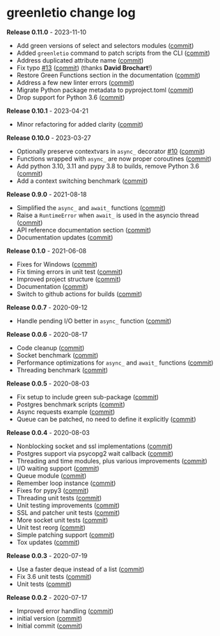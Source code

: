 # greenletio change log

**Release 0.11.0** - 2023-11-10

- Add green versions of select and selectors modules ([commit](https://github.com/miguelgrinberg/greenletio/commit/1269447cc2e997a73dadb1977784b06c7fe914e4))
- Added `greenletio` command to patch scripts from the CLI ([commit](https://github.com/miguelgrinberg/greenletio/commit/4e9e14eac237c4f720a1d16e7e14744d124d3209))
- Address duplicated attribute name ([commit](https://github.com/miguelgrinberg/greenletio/commit/9f24d329b6dc62d9cb414ac6fd727d5453b81b20))
- Fix typo [#13](https://github.com/miguelgrinberg/greenletio/issues/13) ([commit](https://github.com/miguelgrinberg/greenletio/commit/db38bd2c5315cd0b9d515665f19256424fe655ee)) (thanks **David Brochart**!)
- Restore Green Functions section in the documentation ([commit](https://github.com/miguelgrinberg/greenletio/commit/b739cb1284bf3125f13e765d7c773cc776f60e40))
- Address a few new linter errors ([commit](https://github.com/miguelgrinberg/greenletio/commit/e034bffaf4659539f54f9a0e985e27a76dca4706))
- Migrate Python package metadata to pyproject.toml ([commit](https://github.com/miguelgrinberg/greenletio/commit/aa9b82da69408d8e6d8df5f43a02aa98797050a3))
- Drop support for Python 3.6 ([commit](https://github.com/miguelgrinberg/greenletio/commit/1beef9814018770489dad22fb85c2149f31fc9e5))

**Release 0.10.1** - 2023-04-21

- Minor refactoring for added clarity ([commit](https://github.com/miguelgrinberg/greenletio/commit/8b7413866dfcb682e304814aa605ff5c7399ec64))

**Release 0.10.0** - 2023-03-27

- Optionally preserve contextvars in `async_` decorator [#10](https://github.com/miguelgrinberg/greenletio/issues/10) ([commit](https://github.com/miguelgrinberg/greenletio/commit/620cb485e8485408cf97c7e7cbc8adcb58e34796))
- Functions wrapped with `async_` are now proper coroutines ([commit](https://github.com/miguelgrinberg/greenletio/commit/be7a59a74986ec098302f4762adbe4dbfd2396fc))
- Add python 3.10, 3.11 and pypy 3.8 to builds, remove Python 3.6 ([commit](https://github.com/miguelgrinberg/greenletio/commit/5fad25fb342805340aef9264e0228c914310d244))
- Add a context switching benchmark ([commit](https://github.com/miguelgrinberg/greenletio/commit/66d57e5c89cc6e01951ae8b4c7de6a1e3dde6657))

**Release 0.9.0** - 2021-08-18

- Simplified the `async_` and `await_` functions ([commit](https://github.com/miguelgrinberg/greenletio/commit/0469db503fdc6fe16685830d9ba25d849e8967af))
- Raise a `RuntimeError` when `await_` is used in the asyncio thread ([commit](https://github.com/miguelgrinberg/greenletio/commit/e7c675fbf35d0709d0e9093f1e820f3781394921))
- API reference documentation section ([commit](https://github.com/miguelgrinberg/greenletio/commit/8cd00033da0b52a858d3fe4cf3d5ece3463b6c52))
- Documentation updates ([commit](https://github.com/miguelgrinberg/greenletio/commit/e547fccb018b272f32d308bd4b865cf93d4f09d4))

**Release 0.1.0** - 2021-06-08

- Fixes for Windows ([commit](https://github.com/miguelgrinberg/greenletio/commit/aad9e42f597d9a0c4c05d0267bafeef10c84601a))
- Fix timing errors in unit test ([commit](https://github.com/miguelgrinberg/greenletio/commit/70f669541f5139136723ff98b2d77d8fd9d60648))
- Improved project structure ([commit](https://github.com/miguelgrinberg/greenletio/commit/85877cb37137e83af5ff0bfa8e57f094477766de))
- Documentation ([commit](https://github.com/miguelgrinberg/greenletio/commit/9818c6036689811badfc5d6149f5398306b20565))
- Switch to github actions for builds ([commit](https://github.com/miguelgrinberg/greenletio/commit/d94af9856c7ae1d8fa539e01337e61c8fa690434))

**Release 0.0.7** - 2020-09-12

- Handle pending I/O better in `async_` function ([commit](https://github.com/miguelgrinberg/greenletio/commit/2c1ab23a3a969db6258d52ca52258ad5e4ef45b6))

**Release 0.0.6** - 2020-08-17

- Code cleanup ([commit](https://github.com/miguelgrinberg/greenletio/commit/d46f45ce1aca78aa7bb95590dd9de2f283c9f827))
- Socket benchmark ([commit](https://github.com/miguelgrinberg/greenletio/commit/6a05d076bb69192a3454a41f608240e72f2e3865))
- Performance optimizations for `async_` and `await_` functions ([commit](https://github.com/miguelgrinberg/greenletio/commit/68890209bbf5b8559915acb1ea2441bc8950a256))
- Threading benchmark ([commit](https://github.com/miguelgrinberg/greenletio/commit/cfde239fbea29ea33fde9a78bd9d8954095ab407))

**Release 0.0.5** - 2020-08-03

- Fix setup to include green sub-package ([commit](https://github.com/miguelgrinberg/greenletio/commit/5625f33d557c3fc99f3402261d335de701133435))
- Postgres benchmark scripts ([commit](https://github.com/miguelgrinberg/greenletio/commit/a165464ea4cc6528a3fa04b477cb57ff29a1c5bc))
- Async requests example ([commit](https://github.com/miguelgrinberg/greenletio/commit/90ea05f5456bbc587fe0b7416160bccdd7fb8171))
- Queue can be patched, no need to define it explicitly ([commit](https://github.com/miguelgrinberg/greenletio/commit/003f1f6a56a0e2d203bdf19a31497004814d7866))

**Release 0.0.4** - 2020-08-03

- Nonblocking socket and ssl implementations ([commit](https://github.com/miguelgrinberg/greenletio/commit/b1dde1342514365bfe1b6a282047b77d3e50e601))
- Postgres support via psycopg2 wait callback ([commit](https://github.com/miguelgrinberg/greenletio/commit/9f9e6883061b6486eb91e01cd9334b9a1357f56b))
- Threading and time modules, plus various improvements ([commit](https://github.com/miguelgrinberg/greenletio/commit/18479547ae6641eded556854a9de35e2072997ed))
- I/O waiting support ([commit](https://github.com/miguelgrinberg/greenletio/commit/de8466bf6d5d47cd97ad90ea312cb839f64188e1))
- Queue module ([commit](https://github.com/miguelgrinberg/greenletio/commit/46f6b561b3ea8366415cf4f8bb6e12aca94e38d0))
- Remember loop instance ([commit](https://github.com/miguelgrinberg/greenletio/commit/1e1c3b4f51decfa1220cf7712a9f2594e780f3dc))
- Fixes for pypy3 ([commit](https://github.com/miguelgrinberg/greenletio/commit/f00dc9ca57505288641c6c87576ed95274227f45))
- Threading unit tests ([commit](https://github.com/miguelgrinberg/greenletio/commit/5871207f5554b287acf622f1cb25417d23cf260d))
- Unit testing improvements ([commit](https://github.com/miguelgrinberg/greenletio/commit/8a3de01481143128e79febde5beeddda471bd1b1))
- SSL and patcher unit tests ([commit](https://github.com/miguelgrinberg/greenletio/commit/004e9d29dcafee7946473dd73ddd7a67f9a48c36))
- More socket unit tests ([commit](https://github.com/miguelgrinberg/greenletio/commit/c1fbe4c9ee5698fa7e829637d8e32e6432daceff))
- Unit test reorg ([commit](https://github.com/miguelgrinberg/greenletio/commit/3758f92b9c159f95f5575f8178cbd92ce6b77c83))
- Simple patching support ([commit](https://github.com/miguelgrinberg/greenletio/commit/75cbfafbce2e46c8fe9bba02114bcb43ce8804ce))
- Tox updates ([commit](https://github.com/miguelgrinberg/greenletio/commit/5a28258322376089f72fa00f4f3e39229d58e0d9))

**Release 0.0.3** - 2020-07-19

- Use a faster deque instead of a list ([commit](https://github.com/miguelgrinberg/greenletio/commit/5367590f4750033ce3ffc0d1f9091a97137e8cc8))
- Fix 3.6 unit tests ([commit](https://github.com/miguelgrinberg/greenletio/commit/2e094c4ba7a2708b26ac638793a2df8f2b8dde4d))
- Unit tests ([commit](https://github.com/miguelgrinberg/greenletio/commit/faedac384ef2e3419fbd4cef76ae531d99ef7acd))

**Release 0.0.2** - 2020-07-17

- Improved error handling ([commit](https://github.com/miguelgrinberg/greenletio/commit/22a9e9bbb0f95adec9410aceef07524d3c602996))
- initial version ([commit](https://github.com/miguelgrinberg/greenletio/commit/d0e04759919ae393ebcbebc5025807b14676a724))
- Initial commit ([commit](https://github.com/miguelgrinberg/greenletio/commit/3e371611051ab2f4d3ab406f2714b601ea531d46))
